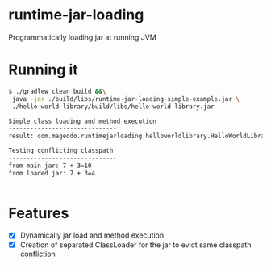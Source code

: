 # runtime-jar-loading
Programmatically loading jar at running JVM

# Running it
```bash
$ ./gradlew clean build &&\
 java -jar ./build/libs/runtime-jar-loading-simple-example.jar \ 
 ./hello-world-library/build/libs/hello-world-library.jar

Simple class loading and method execution
------------------------------
result: com.mageddo.runtimejarloading.helloworldlibrary.HelloWorldLibrary: Hello World!!!

Testing conflicting classpath
------------------------------
from main jar: 7 + 3=10
from loaded jar: 7 + 3=4
 
```

# Features
* [x] Dynamically jar load and method execution
* [x] Creation of separated ClassLoader for the jar to evict same classpath confliction 
